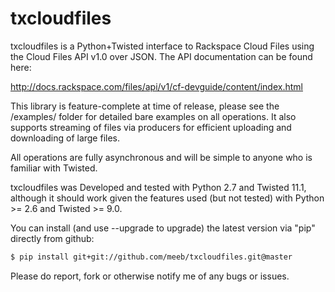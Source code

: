 txcloudfiles
============

txcloudfiles is a Python+Twisted interface to Rackspace Cloud Files using the
Cloud Files API v1.0 over JSON. The API documentation can be found here:

http://docs.rackspace.com/files/api/v1/cf-devguide/content/index.html

This library is feature-complete at time of release, please see the /examples/
folder for detailed bare examples on all operations. It also supports streaming
of files via producers for efficient uploading and downloading of large files.

All operations are fully asynchronous and will be simple to anyone who is
familiar with Twisted.

txcloudfiles was Developed and tested with Python 2.7 and Twisted 11.1, although
it should work given the features used (but not tested) with Python >= 2.6 and
Twisted >= 9.0.

You can install (and use --upgrade to upgrade) the latest version via "pip"
directly from github:

```bash
$ pip install git+git://github.com/meeb/txcloudfiles.git@master
```

Please do report, fork or otherwise notify me of any bugs or issues.
